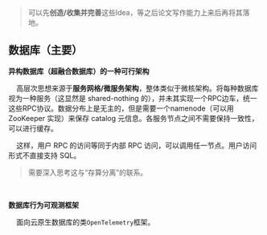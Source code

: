> 可以先**创造/收集并完善**这些Idea，等之后论文写作能力上来后再将其落地。

## 数据库（主要）

**异构数据库（超融合数据库）的一种可行架构**

    高层次思想来源于**服务网格/微服务架构**，整体类似于微核架构。将每种数据库视为一种服务（这显然是 shared-nothing 的），并未其实现一个RPC边车，统一这些RPC协议。数据分布上是无主的，但是需要一个namenode（可以用 ZooKeeper 实现）来保存 catalog 元信息。各服务节点之间不需要保持一致性，可以进行缓存。

    这样，用户 RPC 的访问等同于内部 RPC 访问，可以调用任一节点。用户访问形式不直接支持 SQL。

> 需要深入思考这与“存算分离”的联系。

    

**数据库行为可观测框架**

    面向云原生数据库的类`OpenTelemetry`框架。
